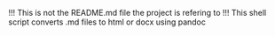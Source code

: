 !!! This is not the README.md file the project is refering to !!!
This shell script converts .md files to html or docx using pandoc
